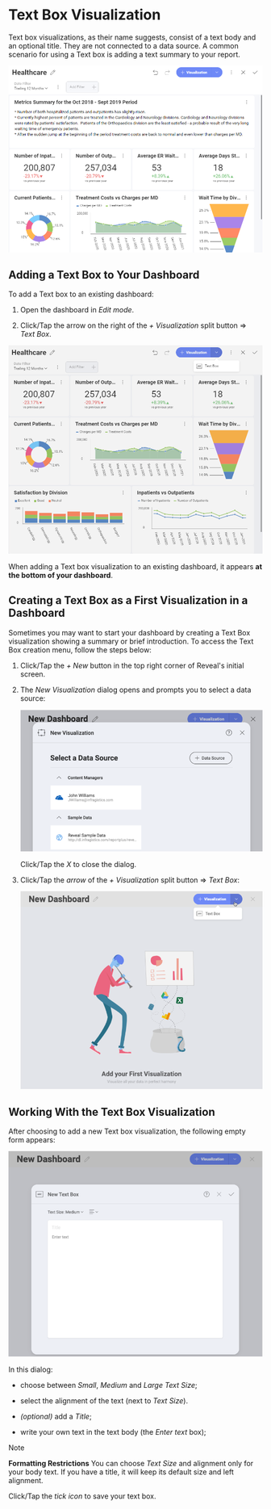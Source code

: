 # Text Box Visualization

Text box visualizations, as their name suggests, consist of a text body
and an optional title. They are not connected to a data source. A common
scenario for using a Text box is adding a text summary to your report.

<img src="images/text-box-summary-example.png" alt="An example of a summary text box added to a dashboard" class="responsive-img"/>

## Adding a Text Box to Your Dashboard

To add a Text box to an existing dashboard:

1.  Open the dashboard in *Edit mode*.

2.  Click/Tap the arrow on the right of the *+ Visualization* split
    button ⇒ *Text Box*.

<img src="images/add-textbox-existing-dashboard.png" alt="Adding a text box in dashboard edit mode" class="responsive-img"/>

When adding a Text box visualization to an existing dashboard, it
appears **at the bottom of your dashboard**.

## Creating a Text Box as a First Visualization in a Dashboard

Sometimes you may want to start your dashboard by creating a Text Box
visualization showing a summary or brief introduction. To access the
Text Box creation menu, follow the steps below:

1.  Click/Tap the *+ New* button in the top right corner of
    Reveal's initial screen.

2.  The *New Visualization* dialog opens and prompts you to select a
    data source:

    <img src="images/new-visualization-dialog.png" alt="New visualization dialog" class="responsive-img"/>

    Click/Tap the *X* to close the dialog.

3.  Click/Tap the *arrow* of the *+ Visualization* split button ⇒ *Text
    Box*:

    <img src="images/add-text-box-menu.png" alt="Accessing text box creation in the New Dashboard screen" class="responsive-img"/>

## Working With the Text Box Visualization

After choosing to add a new Text box visualization, the following empty
form appears:

<img src="images/text-box-empty-form.png" alt="New text box dialog showing an empty text box form" class="responsive-img"/>

In this dialog:

  - choose between *Small*, *Medium* and *Large* *Text Size*;

  - select the alignment of the text (next to *Text Size*).

  - *(optional)* add a *Title*;

  - write your own text in the text body (the *Enter text* box);


>[!NOTE]
>**Formatting Restrictions**
>You can choose *Text Size* and alignment only for your body text. If you have a title, it will keep its default size and left alignment.

Click/Tap the *tick icon* to save your text box.
